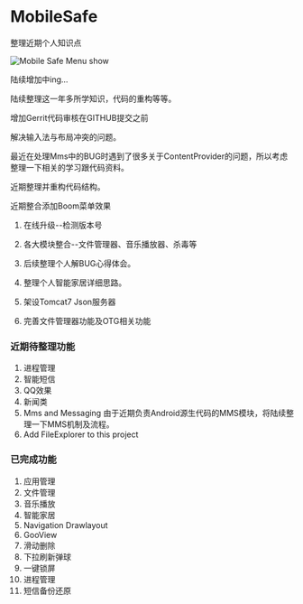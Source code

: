 # MobileSafe
整理近期个人知识点

![Mobile Safe Menu show](http://i.imgur.com/ZB1hLRN.png)

陆续增加中ing...

陆续整理这一年多所学知识，代码的重构等等。

增加Gerrit代码审核在GITHUB提交之前

解决输入法与布局冲突的问题。

最近在处理Mms中的BUG时遇到了很多关于ContentProvider的问题，所以考虑整理一下相关的学习跟代码资料。

近期整理并重构代码结构。

近期整合添加Boom菜单效果

1. 在线升级--检测版本号

2. 各大模块整合--文件管理器、音乐播放器、杀毒等

3. 后续整理个人解BUG心得体会。

4. 整理个人智能家居详细思路。

5. 架设Tomcat7 Json服务器

6. 完善文件管理器功能及OTG相关功能

### 近期待整理功能

1. 进程管理	
2. 智能短信
3. QQ效果
4. 新闻类
5. Mms and Messaging 由于近期负责Android源生代码的MMS模块，将陆续整理一下MMS机制及流程。
6. Add FileExplorer to this project

### 已完成功能

1. 应用管理
2. 文件管理
3. 音乐播放
4. 智能家居
5. Navigation Drawlayout
6. GooView
7. 滑动删除
8. 下拉刷新弹球
9. 一键锁屏
10. 进程管理
11. 短信备份还原
